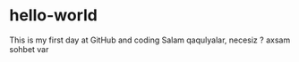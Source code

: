 # hello-world
This is my first day at GitHub and coding
 Salam qaqulyalar, necesiz ?
 axsam sohbet var
